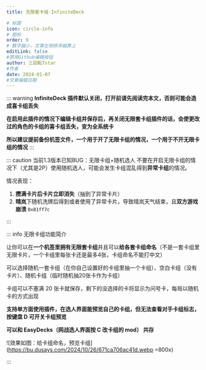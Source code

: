 ```yaml
---
title: 无限套卡组-InfiniteDeck

# 标题
icon: circle-info
# 图标
order: 9
# 数字越小，文章左侧排序越靠上
editLink: false
#禁用Github编辑按钮
author: 三回転Tstar
#作者
date: 2024-01-07
#文章编辑日期
---
```

::: warning 
**InfiniteDeck 插件默认关闭，打开前请先阅读完本文，否则可能会造成喜卡组丢失**

**在启用此插件的情况下编辑卡组并保存后，再关闭无限套卡组插件的话，会使更改过的角色的卡组的喜卡组丢失，变为全系统卡**

**所以建议提前备份机签文件，一个用于开了无限卡组的情况，一个用于不开无限卡组的情况**
:::

::: caution 当前1.3版本已知BUG：无限卡组+随机选人
不要在开启无限卡组的情况下（尤其是2P）使用随机选人，可能会发生卡组混乱得到**异常卡组**的情况。

情况表现：
1. **攒满卡片后卡片立即消失**（抽到了异常卡片）
2. **晴岚**下随机洗牌后得到或者使用了异常卡片，导致晴岚天气结束，且**双方游戏崩溃** `0x81ff7c`


:::

::: info 无限卡组功能简介

让你可以在**一个机签里拥有无限套卡组**并且可以**给各套卡组命名**（不是一套卡组里无限卡片，一个卡组里每张卡还是最多4张，卡组命名不能打中文）

可以选择随机一套卡组（在你自己设置好的卡组里抽一个卡组）、空白卡组（没有卡片）、随机卡组（临时随机抽20张卡作为卡组）

卡组可以不塞满 20 张卡就保存，剩下的没选择的卡将显示为问号卡，每局以随机卡的方式出现

**支持单方面使用插件，在选人界面能预览自己的卡组，但无法查看对手卡组标志，按键盘 D 可开关卡组预览**

**可以和 EasyDecks（网战选人界面按 C 改卡组的 mod） 共存**

![效果如图：给卡组命名，预览卡组](https://bu.dusays.com/2024/10/26/671ca706ac41d.webp =800x)

:::




